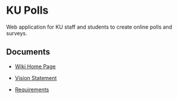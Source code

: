 # KU Polls

Web application for KU staff and students to create online polls and surveys.

## Documents

- [Wiki Home Page](https://github.com/Bheem6005/ku-polls/wiki)

- [Vision Statement](https://github.com/Bheem6005/ku-polls/wiki/Vision-Statement)

- [Requirements](https://github.com/Bheem6005/ku-polls/wiki/Requirements)
